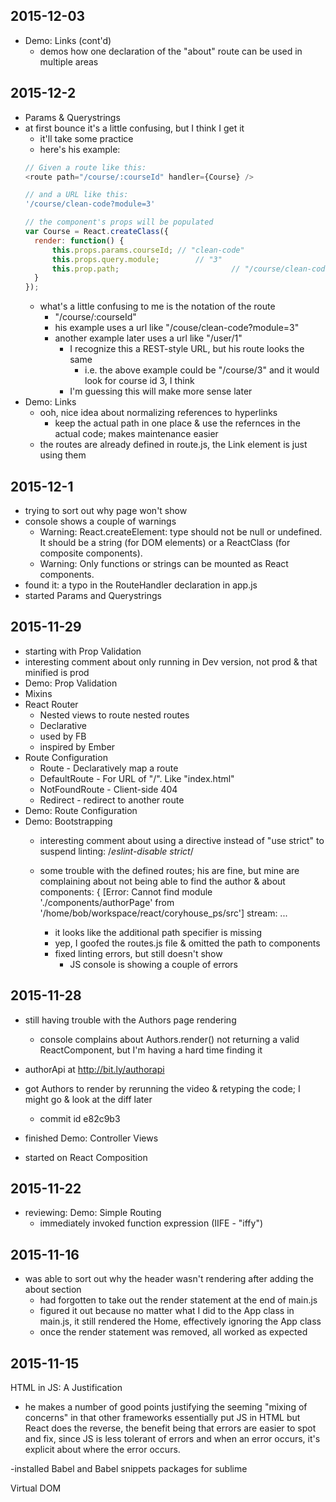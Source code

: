 ## 2015-12-03
- Demo: Links (cont'd)
  - demos how one declaration of the "about" route can be used in multiple areas


## 2015-12-2
- Params & Querystrings
- at first bounce it's a little confusing, but I think I get it
  - it'll take some practice
  - here's his example:
  ```javascript
  // Given a route like this:
  <route path="/course/:courseId" handler={Course} />

  // and a URL like this:
  '/course/clean-code?module=3'

  // the component's props will be populated
  var Course = React.createClass({
  	render: function() {
  		this.props.params.courseId;	// "clean-code"
  		this.props.query.module;		// "3"
  		this.prop.path;							// "/course/clean-code?module=3"
  	}
  });
  
  ```
  - what's a little confusing to me is the notation of the route
  	- "/course/:courseId"
  	- his example uses a url like "/couse/clean-code?module=3"
  	- another example later uses a url like "/user/1"
  		- I recognize this a REST-style URL, but his route looks the same
  			- i.e. the above example could be "/course/3" and it would look for course id 3, I think
  		- I'm guessing this will make more sense later
- Demo: Links
	- ooh, nice idea about normalizing references to hyperlinks
		- keep the actual path in one place & use the refernces in the actual code; makes maintenance easier
	- the routes are already defined in route.js, the Link element is just using them

## 2015-12-1
- trying to sort out why page won't show
- console shows a couple of warnings
  - Warning: React.createElement: type should not be null or undefined. It should be a string (for DOM elements) or a ReactClass (for composite components).
  - Warning: Only functions or strings can be mounted as React components.
- found it: a typo in the RouteHandler declaration in app.js
- started Params and Querystrings

## 2015-11-29
- starting with Prop Validation
- interesting comment about only running in Dev version, not prod & that minified is prod
- Demo: Prop Validation
- Mixins
- React Router
  - Nested views to route nested routes
  - Declarative
  - used by FB
  - inspired by Ember
- Route Configuration
  - Route - Declaratively map a route
  - DefaultRoute - For URL of "/". Like "index.html"
  - NotFoundRoute - Client-side 404
  - Redirect - redirect to another route
- Demo: Route Configuration	
- Demo: Bootstrapping
  - interesting comment about using a directive instead of "use strict" to suspend linting: /*eslint-disable strict*/
  - some trouble with the defined routes; his are fine, but mine are complaining about not being able to find the author & about components:
  { [Error: Cannot find module './components/authorPage' from '/home/bob/workspace/react/coryhouse_ps/src']
  stream: 
		...

	- it looks like the additional path specifier is missing 
	- yep, I goofed the routes.js file & omitted the path to components
	- fixed linting errors, but still doesn't show
	  - JS console is showing a couple of errors

## 2015-11-28
- still having trouble with the Authors page rendering
  - console complains about Authors.render() not returning a valid ReactComponent, but I'm having a hard time finding it
- authorApi at http://bit.ly/authorapi
- got Authors to render by rerunning the video & retyping the code; I might go & look at the diff later
	- commit id e82c9b3
- finished Demo: Controller Views

- started on React Composition

## 2015-11-22
- reviewing: Demo: Simple Routing
  - immediately invoked function expression (IIFE - "iffy")

## 2015-11-16
- was able to sort out why the header wasn't rendering after adding the about section
  - had forgotten to take out the render statement at the end of main.js
  - figured it out because no matter what I did to the App class in main.js, it still rendered the Home, effectively ignoring the App class
  - once the render statement was removed, all worked as expected

## 2015-11-15

HTML in JS: A Justification
- he makes a number of good points justifying the seeming "mixing of concerns" in that other frameworks essentially put JS in HTML but React does the reverse, the benefit being that errors are easier to spot and fix, since JS is less tolerant of errors and when an error occurs, it's explicit about where the error occurs.

-installed Babel and Babel snippets packages for sublime

Virtual DOM
